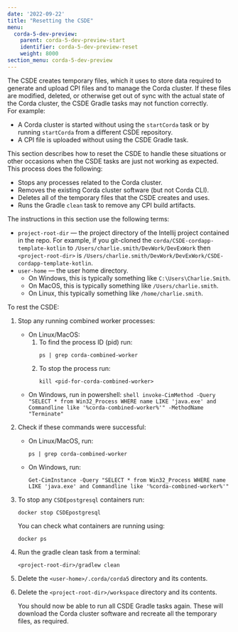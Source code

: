 ```yaml
---
date: '2022-09-22'
title: "Resetting the CSDE"
menu:
  corda-5-dev-preview:
    parent: corda-5-dev-preview-start
    identifier: corda-5-dev-preview-reset
    weight: 8000
section_menu: corda-5-dev-preview
---
```

The CSDE creates temporary files, which it uses to store data required to generate and upload CPI files and to manage the Corda cluster.
If these files are modified, deleted, or otherwise get out of sync with the actual state of the Corda cluster, the CSDE Gradle tasks may not function correctly.   
For example:
* A Corda cluster is started without using the `startCorda` task or by running `startCorda` from a different CSDE repository.
* A CPI file is uploaded without using the CSDE Gradle task.

This section describes how to reset the CSDE to handle these situations or other occasions when the CSDE tasks are just not working as expected. This process does the following:
* Stops any processes related to the Corda cluster.
* Removes the existing Corda cluster software (but not Corda CLI).
* Deletes all of the temporary files that the CSDE creates and uses.
* Runs the Gradle `clean` task to remove any CPI build artifacts.

The instructions in this section use the following terms:
* `project-root-dir` — the project directory of the Intellij project contained in the repo.
   For example, if you git-cloned the `corda/CSDE-cordapp-template-kotlin` to `/Users/charlie.smith/DevWork/DevExWork` then `<project-root-dir>` is `/Users/charlie.smith/DevWork/DevExWork/CSDE-cordapp-template-kotlin`.
* `user-home` — the user home directory.
   * On Windows, this is typically something like `C:\Users\Charlie.Smith`.
   * On MacOS, this is typically something like `/Users/charlie.smith`.
   * On Linux, this typically something like `/home/charlie.smith`.

To rest the CSDE:
1. Stop any running combined worker processes:
   * On Linux/MacOS:
      1. To find the process ID (pid) run:
         ```shell
         ps | grep corda-combined-worker
         ```
      2. To stop the process run:
         ```shell
         kill <pid-for-corda-combined-worker>
         ```
   * On Windows, run in powershell:
         ```shell
         invoke-CimMethod -Query "SELECT * from Win32_Process WHERE name LIKE 'java.exe' and Commandline like '%corda-combined-worker%'" -MethodName "Terminate"
         ```
2. Check if these commands were successful:
   * On Linux/MacOS, run:
      ```shell
      ps | grep corda-combined-worker
      ```
   * On Windows, run:
      ```shell
      Get-CimInstance -Query "SELECT * from Win32_Process WHERE name LIKE 'java.exe' and Commandline like '%corda-combined-worker%'"
      ```
3. To stop any `CSDEpostgresql` containers run:
   ```shell
   docker stop CSDEpostgresql
   ```
   You can check what containers are running using:
   ```shell
   docker ps
   ```
4. Run the gradle clean task from a terminal:
   ```shell
   <project-root-dir>/gradlew clean
   ```
5. Delete the `<user-home>/.corda/corda5` directory and its contents.

6. Delete the `<project-root-dir>/workspace` directory and its contents.

   You should now be able to run all CSDE Gradle tasks again. These will download the Corda cluster software and recreate all the temporary files, as required.
